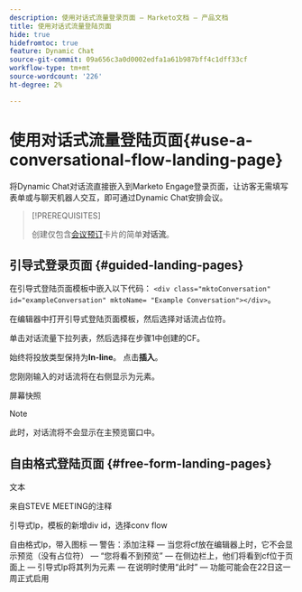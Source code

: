 ```yaml
---
description: 使用对话式流量登录页面 — Marketo文档 — 产品文档
title: 使用对话式流量登陆页面
hide: true
hidefromtoc: true
feature: Dynamic Chat
source-git-commit: 09a656c3a0d0002edfa1a61b987bff4c1dff33cf
workflow-type: tm+mt
source-wordcount: '226'
ht-degree: 2%

---
```


# 使用对话式流量登陆页面{#use-a-conversational-flow-landing-page}

将Dynamic Chat对话流直接嵌入到Marketo Engage登录页面，让访客无需填写表单或与聊天机器人交互，即可通过Dynamic Chat安排会议。

>[!PREREQUISITES]
>
>创建仅包含[会议预订](/help/marketo/product-docs/demand-generation/dynamic-chat/automated-chat/create-a-conversational-flow.md)卡片的简单&#x200B;**对话流**。

## 引导式登录页面 {#guided-landing-pages}

在引导式登陆页面模板中嵌入以下代码： `<div class="mktoConversation" id="exampleConversation" mktoName= "Example Conversation"></div>`。

在编辑器中打开引导式登陆页面模板，然后选择对话流占位符。

单击对话流量下拉列表，然后选择在步骤1中创建的CF。

始终将投放类型保持为&#x200B;**In-line**。 点击&#x200B;**插入**。

您刚刚输入的对话流将在右侧显示为元素。

屏幕快照

>[!NOTE]
>
>此时，对话流将不会显示在主预览窗口中。

## 自由格式登陆页面 {#free-form-landing-pages}

文本

来自STEVE MEETING的注释

引导式lp，模板的新增div id，选择conv flow

自由格式lp，带入图标 — 警告：添加注释 — 当您将cf放在编辑器上时，它不会显示预览（没有占位符） — “您将看不到预览” — 在侧边栏上，他们将看到cf位于页面上 — 引导式lp将其列为元素 — 在说明时使用“此时” — 功能可能会在22日这一周正式启用
